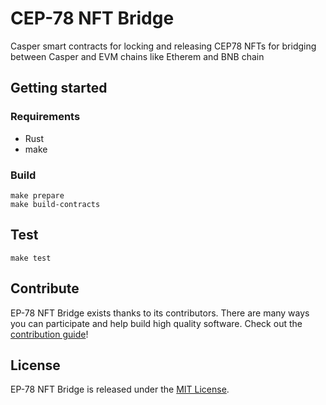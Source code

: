 # CEP-78 NFT Bridge

Casper smart contracts for locking and releasing CEP78 NFTs for bridging between Casper and EVM chains like Etherem and BNB chain

## Getting started
### Requirements
- Rust
- make
### Build
```
make prepare
make build-contracts
```

## Test
```
make test
```

## Contribute

EP-78 NFT Bridge exists thanks to its contributors. There are many ways you can participate and help build high quality software. Check out the [contribution guide](CONTRIBUTING.md)!

## License

EP-78 NFT Bridge is released under the [MIT License](LICENSE).